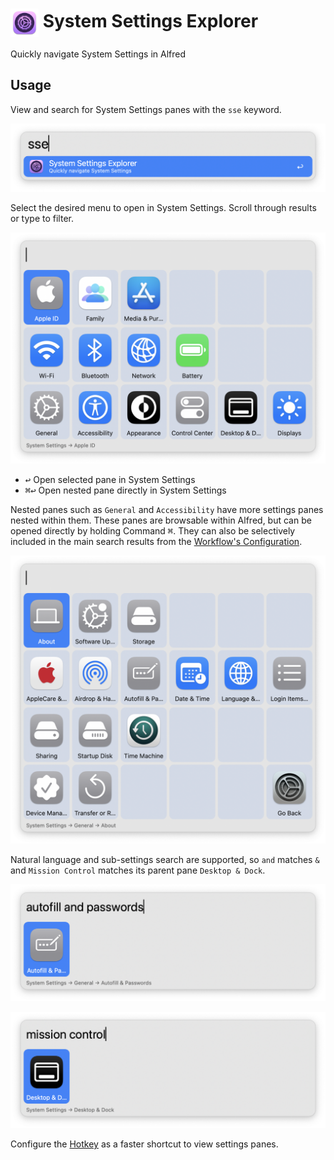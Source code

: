 # <img src='Workflow/icon.png' width='45' align='center' alt='icon'> System Settings Explorer

Quickly navigate System Settings in Alfred

## Usage

View and search for System Settings panes with the `sse` keyword.

![Entering workflow keyword](Workflow/images/about/keyword.png)

Select the desired menu to open in System Settings. Scroll through results or type to filter.

![Viewing main settings](Workflow/images/about/mainSettings.png)

* <kbd>↩</kbd> Open selected pane in System Settings
* <kbd>⌘</kbd><kbd>↩</kbd> Open nested pane directly in System Settings

Nested panes such as `General` and `Accessibility` have more settings panes nested within them. These panes are browsable within Alfred, but can be opened directly by holding Command <kbd>⌘</kbd>. They can also be selectively included in the main search results from the [Workflow's Configuration](https://www.alfredapp.com/help/workflows/user-configuration/).

![Viewing General Settings](Workflow/images/about/generalSettings.png)

Natural language and sub-settings search are supported, so `and` matches `&` and `Mission Control` matches its parent pane `Desktop & Dock`.

![Searching for settings panes](Workflow/images/about/autofill.png)

![Searching for settings panes](Workflow/images/about/missionControl.png)

Configure the [Hotkey](https://www.alfredapp.com/help/workflows/triggers/hotkey/) as a faster shortcut to view settings panes.
